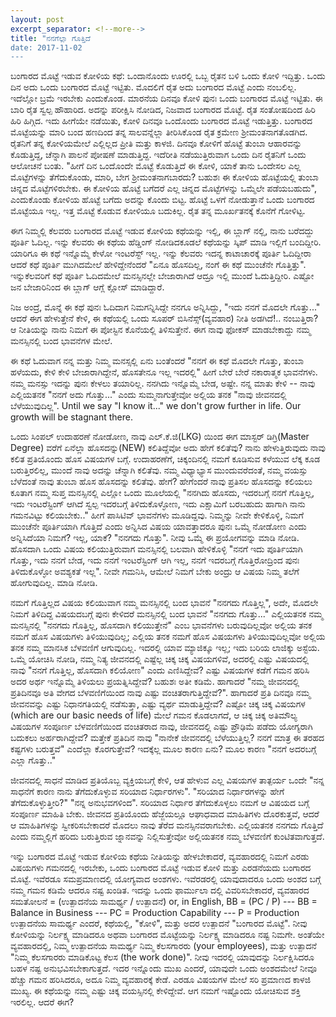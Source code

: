 ```yaml
---
layout: post
excerpt_separator: <!--more-->
title: "ನನಗೆಲ್ಲಾ ಗೊತ್ತಿದೆ
date: 2017-11-02
---
```


ಬಂಗಾರದ ಮೊಟ್ಟೆ ಇಡುವ ಕೋಳಿಯ ಕಥೆ:
ಒಂದಾನೊಂದು ಊರಲ್ಲಿ ಒಬ್ಬ ರೈತನ ಬಳಿ ಒಂದು ಕೋಳಿ ಇದ್ದಿತ್ತು. ಒಂದು ದಿನ ಅದು ಒಂದು ಬಂಗಾರದ ಮೊಟ್ಟೆ ಇಟ್ಟಿತು. ಮೊದಲಿಗೆ ರೈತ ಅದು ಬಂಗಾರದ ಮೊಟ್ಟೆ ಎಂದು ನಂಬಲಿಲ್ಲ. ಇದೆಲ್ಲೋ ಬ್ರಮೆ ಇರಬೇಕು ಎಂದುಕೊಂಡ. ಮಾರನೆಯ ದಿನವೂ ಕೋಳಿ ಪುನಃ ಒಂದು ಬಂಗಾರದ ಮೊಟ್ಟೆ ಇಟ್ಟಿತು. ಈ ಬಾರಿ ರೈತ ಸ್ವಲ್ಪ ಹೌಹಾರಿದ. ಅದನ್ನು ಪರೀಕ್ಷಿಸಿ ನೋಡಿದ, ನಿಜವಾದ ಬಂಗಾರದ ಮೊಟ್ಟೆ. ರೈತ ಸಂತೋಷದಿಂದ ಹಿರಿ ಹಿರಿ ಹಿಗ್ಗಿದ. ಇದು ಹೀಗೆಯೇ ನಡೆಯಿತು, ಕೋಳಿ  ದಿನವೂ ಒಂದೊಂದು ಬಂಗಾರದ ಮೊಟ್ಟೆ ಇಡುತ್ತಿತ್ತು. ಬಂಗಾರದ ಮೊಟ್ಟೆಯನ್ನು ಮಾರಿ ಬಂದ ಹಣದಿಂದ ತನ್ನ ಸಾಲವನ್ನೆಲ್ಲಾ ತೀರಿಸಿಕೊಂಡ ರೈತ ಕ್ರಮೇಣ ಶ್ರೀಮಂತನಾಗತೊಡಗಿದ. ರೈತನಿಗೆ ತನ್ನ ಕೋಳಿಯಮೇಲೆ ಎಲ್ಲಿಲ್ಲದ ಪ್ರೀತಿ ಮತ್ತು ಕಾಳಜಿ. ದಿನವೂ ಕೋಳಿಗೆ ಹೊಟ್ಟೆ ತುಂಬಾ ಆಹಾರವನ್ನು ಕೊಡುತ್ತಿದ್ದ, ಚೆನ್ನಾಗಿ ಪಾಲನೆ ಪೋಷಣೆ ಮಾಡುತ್ತಿದ್ದ. ಇದೆರೀತಿ ನಡೆಯುತ್ತಿರುವಾಗ ಒಂದು ದಿನ ರೈತನಿಗೆ ಒಂದು ಆಲೋಚನೆ ಬಂತು. "ಹೀಗೆ ದಿನ ಒಂದೊಂದೇ ಮೊಟ್ಟೆ ಕೊಡುತ್ತಿದೆ ಈ ಕೋಳಿ, ಯಾಕೆ ತಾನು ಒಂದೇಸಲ ಎಲ್ಲ ಮೊಟ್ಟೆಗಳನ್ನು ತೆಗೆದುಕೊಂಡು, ಮಾರಿ, ಬೇಗ ಶ್ರೀಮಂತನಾಗಬಾರದು? ಬಹುಶಃ ಈ ಕೋಳಿಯ ಹೊಟ್ಟೆಯಲ್ಲಿ ತುಂಬಾ ಚಿನ್ನದ ಮೊಟ್ಟೆಗಳಿರಬೇಕು. ಈ ಕೋಳಿಯ ಹೊಟ್ಟೆ ಬಗೆದರೆ ಎಲ್ಲ ಚಿನ್ನದ ಮೊಟ್ಟೆಗಳನ್ನು ಒಮ್ಮೆಲೇ ಪಡೆಯಬಹುದು", ಎಂದುಕೊಂಡು ಕೋಳಿಯ ಹೊಟ್ಟೆ ಬಗೆದು ಅದನ್ನು ಕೊಂದು ಬಿಟ್ಟ. ಹೊಟ್ಟೆ ಒಳಗೆ ನೋಡುತ್ತಾನೆ ಒಂದು ಬಂಗಾರದ ಮೊಟ್ಟೆಯೂ ಇಲ್ಲ. ಇತ್ತ ಮೊಟ್ಟೆ ಕೊಡುವ ಕೋಳಿಯೂ ಬದುಕಿಲ್ಲ. ರೈತ ತನ್ನ ಮೂರ್ಖತನಕ್ಕೆ ಕೊನೆಗೆ ಗೋಳಿಟ್ಟ. <!--more-->

ಈಗ ನಿಮ್ಮಲ್ಲಿ ಕೆಲವರು ಬಂಗಾರದ ಮೊಟ್ಟೆ ಇಡುವ ಕೋಳಿಯ ಕಥೆಯನ್ನು ಇಲ್ಲಿ, ಈ ಬ್ಲಾಗ್ ನಲ್ಲಿ, ನಾನು ಬರೆದದ್ದು ಪೂರ್ತಿ ಓದಿಲ್ಲ. ಇನ್ನು ಕೆಲವರು ಈ ಕಥೆಯ ಹೆಡ್ಡಿಂಗ್ ನೋಡಿದಕೂಡಲೆ ಕಥೆಯನ್ನು ಸ್ಕಿಪ್ ಮಾಡಿ ಇಲ್ಲಿಗೆ ಬಂದಿದ್ದೀರಿ. ಯಾರಿಗೂ ಈ ಕಥೆ ಇನ್ನೊಮ್ಮೆ ಕೇಳೋ ಇಂಟರೆಸ್ಟ್ ಇಲ್ಲ. ಇನ್ನು ಕೆಲವರು ಇದನ್ನ ಕಾಟಾಚಾರಕ್ಕೆ ಪೂರ್ತಿ ಓದಿದ್ದೀರಾ ಆದರೆ ಕಥೆ ಪೂರ್ತಿ ಮುಗಿದಮೇಲೆ ಹೇಳಿದ್ದೇನೆಂದರೆ "ಏನೂ ಹೊಸದಿಲ್ಲ, ನಂಗೆ ಈ ಕಥೆ ಮುಂಚೆನೇ ಗೊತ್ತಿತ್ತು". ಇನ್ನುಕೆಲವರಿಗೆ ಕಥೆ ಪೂರ್ತಿ ಓದಿದಮೇಲೆ ಮನಸ್ಸಿನಲ್ಲೇ ಬೇಜಾರಾಗಿದೆ ಆದ್ರೂ ಇಲ್ಲಿ ಮುಂದೆ ಓದುತ್ತಿದ್ದೀರಿ. ಎಷ್ಟೋ ಜನ ಬೇಜಾರಿನಿಂದ ಈ ಬ್ಲಾಗ್ ಆಗ್ಲೆ ಕ್ಲೋಸ್ ಮಾಡಿದ್ದಾರೆ.

ನಿಜ ಅಂದ್ರೆ, ಮೊನ್ನೆ ಈ ಕಥೆ ಪುನಃ ಓದಿದಾಗ ನಿಮಗನ್ನಿಸಿದ್ದೇ ನನಗೂ ಅನ್ನಿಸಿದ್ದು, "ಇದು ನನಗೆ ಮೊದಲೇ ಗೊತ್ತು..." ಆದರೆ ಈಗ ಹೇಳುತ್ತೇನೆ ಕೇಳಿ, ಈ ಕಥೆಯಲ್ಲಿ ಒಂದು ಸೂಪರ್ ಬಿಸಿನೆಸ್ಸ್(ವ್ಯವಹಾರ) ನೀತಿ ಅಡಗಿದೆ!.. ನಂಬುತ್ತಿರಾ? ಆ ನೀತಿಯನ್ನು ನಾನು ನಿಮಗೆ ಈ ಪೋಸ್ಟಿನ ಕೊನೆಯಲ್ಲಿ ತಿಳಿಸುತ್ತೇನೆ. ಈಗ ನಾವು ಫೋಕಸ್ ಮಾಡಬೇಕಾದ್ದು ನಮ್ಮ ಮನಸ್ಸಿನಲ್ಲಿ ಬಂದ ಭಾವನೆಗಳ ಮೇಲೆ.

ಈ ಕಥೆ ಓದುವಾಗ ನನ್ನ ಮತ್ತು ನಿಮ್ಮ ಮನಸ್ಸಲ್ಲಿ ಏನು ಬಂತೆಂದರೆ "ನನಗೆ ಈ ಕಥೆ ಮೊದಲೇ ಗೊತ್ತು, ತುಂಬಾ ಹಳೆಯದು, ಕೇಳಿ ಕೇಳಿ ಬೇಜಾರಾಗಿದ್ದೇನೆ, ಹೊಸತೇನೂ ಇಲ್ಲ ಇದರಲ್ಲಿ" ಹೀಗೆ ಬೇರೆ ಬೇರೆ ನಕಾರಾತ್ಮಕ ಭಾವನೆಗಳು. ನಮ್ಮ ಮನಸ್ಸು ಇದನ್ನು ಪುನಃ ಕೇಳಲು ತಯಾರಿಲ್ಲ. ನನಗಿದು ಇನ್ನೊಮ್ಮೆ ಬೇಡ, ಅಷ್ಟೇ. ನನ್ನ ಮಾತು ಕೇಳಿ -- ನಾವು ಎಲ್ಲಿಯತನಕ "ನನಗೆ ಅದು ಗೊತ್ತು..." ಎಂದು ಸುಮ್ಮನಾಗುತ್ತೇವೋ ಅಲ್ಲಿಯ ತನಕ "ನಾವು ಜೀವನದಲ್ಲಿ ಬೆಳೆಯುವುದಿಲ್ಲ". Until we say "I know it..." we don't grow further in life. Our growth will be stagnant there.

ಒಂದು ಸಿಂಪಲ್ ಉದಾಹರಣೆ ನೋಡೋಣ, ನಾವು ಎಲ್.ಕೆ.ಜಿ(LKG) ಯಿಂದ ಈಗ ಮಾಸ್ಟರ್ ಡಿಗ್ರಿ(Master Degree) ವರೆಗೆ ಏನೆಲ್ಲಾ ಹೊಸದನ್ನು(NEW) ಕಲಿತಿದ್ದೆವೋ ಅದು ಹೇಗೆ ಕಲಿತೆವು? ನಾನು ಹೇಳುತ್ತಿರುವುದು ನಾವು ಕಲಿತ ಪ್ರತಿಯೊಂದು ಹೊಸ ವಿಷಯಗಳ ಬಗ್ಗೆ. ಉದಾಹರಣೆಗೆ, ಚಿಕ್ಕಂದಿನಲ್ಲಿ ನಮಗೆ ಕೂಡಿಸುವ ಕಳೆಯುವ ಲೆಕ್ಕ ಕೂಡ ಬರುತ್ತಿರಲಿಲ್ಲ, ಮುಂದೆ ನಾವು ಅದನ್ನು ಚೆನ್ನಾಗಿ ಕಲಿತೆವು. ನಮ್ಮ ವಿಧ್ಯಾಭ್ಯಾಸ ಮುಂದುವರೆದಂತೆ, ನಮ್ಮ ವಯಸ್ಸು ಬೆಳೆದಂತೆ ನಾವು ತುಂಬಾ ಹೊಸ ಹೊಸದನ್ನು ಕಲಿತೆವು. ಹೇಗೆ? ಹೇಗೆಂದರೆ ನಾವು ಪ್ರತಿಸಲ ಹೊಸದನ್ನು ಕಲಿಯಲು ಕೂತಾಗ ನಮ್ಮ ಸುಪ್ತ ಮನಸ್ಸಿನಲ್ಲಿ ಎಲ್ಲೋ ಒಂದು ಮೂಲೆಯಲ್ಲಿ "ನನಗಿದು ಹೊಸದು, ಇದರಬಗ್ಗೆ ನನಗೆ ಗೊತ್ತಿಲ್ಲ, ಇದು ಇಂಟರೆಸ್ಟಿಂಗ್ ಆಗಿದೆ ಸ್ವಲ್ಪ ಇದರಬಗ್ಗೆ ತಿಳಿದುಕೊಳ್ಳೋಣ, ಇದು ಎಕ್ಷಾಮಿಗೆ ಬರಬಹುದು ಹಾಗಾಗಿ ನಾನು ಗಮನವಿಟ್ಟು ಕಲಿಯಬೇಕು.." ಹೀಗೆ ಪಾಸಿಟಿವ್ ಭಾವನೆಗಳು ಮೂಡಿದ್ದವು. ನಿಮ್ಮನ್ನು ನೀವೇ ಕೇಳಿಕೊಳ್ಳಿ, ನಿಮಗೆ ಮುಂಚೆನೇ ಪೂರ್ತಿಯಾಗಿ ಗೊತ್ತಿದೆ ಎಂದು ಅನ್ನಿಸಿದ ವಿಷಯ ಯಾವತ್ತಾದರೂ ಪುನಃ ಒಮ್ಮೆ ನೋಡೋಣ ಎಂದು ಅನ್ನಿಸಿದೆಯಾ ನಿಮಗೆ? ಇಲ್ಲ, ಯಾಕೆ? "ನನಗದು ಗೊತ್ತು". ನೀವು ಒಮ್ಮೆ ಈ ಪ್ರಯೋಗವನ್ನು ಮಾಡಿ ನೋಡಿ. ಹೊಸದಾಗಿ ಒಂದು ವಿಷಯ ಕಲಿಯುತ್ತಿರುವಾಗ ಮನಸ್ಸಿನಲ್ಲಿ ಬಲವಾಗಿ ಹೇಳಿಕೊಳ್ಳಿ "ನನಗೆ ಇದು ಪೂರ್ತಿಯಾಗಿ ಗೊತ್ತು, ಇದು ನನಗೆ ಬೇಡ, ಇದು ನನಗೆ ಇಂಟರೆಸ್ಟಿಂಗ್ ಆಗಿ ಇಲ್ಲ, ನನಗೆ ಇದರಬಗ್ಗೆ ಗೊತ್ತಿರೋದ್ರಿಂದ ಪುನಃ ತಿಳಿದುಕೊಳ್ಳೋ ಅವಶ್ಯಕತೆ ಇಲ್ಲ". ನೀವೇ ಗಮನಿಸಿ, ಆಮೇಲೆ ನಿಮಗೆ ಬೇಕು ಅಂದ್ರು ಆ ವಿಷಯ ನಿಮ್ಮ ತಲೆಗೆ ಹೋಗುವುದಿಲ್ಲ. ಮಾಡಿ ನೋಡಿ.

ನಮಗೆ ಗೊತ್ತಿಲ್ಲದ ವಿಷಯ ಕಲಿಯುವಾಗ ನಮ್ಮ ಮನಸ್ಸಿನಲ್ಲಿ ಬಂದ ಭಾವನೆ "ನನಗದು ಗೊತ್ತಿಲ್ಲ", ಅದೇ, ಮೊದಲೇ ನಿಮಗೆ ತಿಳಿದಿದ್ದ ವಿಷಯದಬಗ್ಗೆ ಪುನಃ ಕೇಳಿದರೆ ಮನಸ್ಸಿನಲ್ಲಿ ಬಂದ ಭಾವನೆ "ನನಗದು ಗೊತ್ತು..." ಎಲ್ಲಿಯತನಕ ನಮ್ಮ ಮನಸ್ಸಿನಲ್ಲಿ "ನನಗದು ಗೊತ್ತಿಲ್ಲ, ಹೊಸದಾಗಿ ಕಲಿಯುತ್ತೇನೆ" ಎಂಬ ಭಾವನೆಗಳು ಬರುವುದಿಲ್ಲವೋ ಅಲ್ಲಿಯ ತನಕ ನಮಗೆ ಹೊಸ ವಿಷಯಗಳು ತಿಳಿಯುವುದಿಲ್ಲ; ಎಲ್ಲಿಯ ತನಕ ನಮಗೆ ಹೊಸ ವಿಷಯಗಳು ತಿಳಿಯುವುದಿಲ್ಲವೋ ಅಲ್ಲಿಯ ತನಕ ನಮ್ಮ ಮಾನಸಿಕ ಬೆಳವಣಿಗೆ ಆಗುವುದಿಲ್ಲ. ಇದರಲ್ಲಿ ಯಾವ ಮ್ಯಾಜಿಕ್ಕೂ ಇಲ್ಲ; ಇದು ಬರಿಯ ಲಾಜಿಕ್ಕು ಅಸ್ಟೆಯ.
ಒಮ್ಮೆ ಯೋಚಿಸಿ ನೋಡಿ, ನಮ್ಮ ನಿತ್ಯ ಜೀವನದಲ್ಲಿ ಎಷ್ಟೆಲ್ಲ ಚಿಕ್ಕ ಚಿಕ್ಕ ವಿಷಯಗಳಿವೆ, ಅದರಲ್ಲಿ ಎಷ್ಟು ವಿಷಯದಲ್ಲಿ ನಾವು "ನನಗೆ ಗೊತ್ತಿಲ್ಲ, ಹೊಸದಾಗಿ ಕಲಿಯೋಣ" ಎಂದು ಎಣಿಸಿದ್ದೇವೆ? ಎಷ್ಟು ವಿಷಯಗಳ ಕಡೆಗೆ ಗಮನ ಹರಿಸಿ ಅದರ ಅರ್ಥ ಇನ್ನೊಮ್ಮೆ ತಿಳಿಯಲು ಪ್ರಯತ್ನಿಸಿದ್ದೇವೆ? ಬಹುಶಃ ಅತೀ ಕಡಿಮೆ. ಹಾಗಾದರೆ "ನಮ್ಮ ಜೀವನದಲ್ಲಿ ಪ್ರತಿದಿನವೂ ಅತಿ ವೇಗದ ಬೆಳವಣಿಗೆಯಿಂದ ನಾವು ಎಷ್ಟು ವಂಚಿತರಾಗುತ್ತಿದ್ದೇವೆ?".
ಹಾಗಾದರೆ ಪ್ರತಿ ದಿನವೂ ನಮ್ಮ ಜೀವನವನ್ನು ಎಷ್ಟು ನಿಧಾನಗತಿಯಲ್ಲಿ ನಡೆಸುತ್ತಾ, ಎಷ್ಟು ವ್ಯರ್ಥ ಮಾಡುತ್ತಿದ್ದೇವೆ? ಎಷ್ಟೋ ಚಿಕ್ಕ ಚಿಕ್ಕ ವಿಷಯಗಳ (which are our basic needs of life) ಮೇಲೆ ಗಮನ ಕೊಡಲಾಗದೆ, ಆ ಚಿಕ್ಕ ಚಿಕ್ಕ ಅತಿಮೌಲ್ಯ ವಿಷಯಗಳ ಸಂಪೂರ್ಣ ಬೆಳವಣಿಗೆಯಿಂದ ವಂಚಿತರಾದ ನಾವು, ಜೀವನದಲ್ಲಿ ಎಷ್ಟು ಪ್ರೌಢಿಮೆ ಪಡೆದು ಯೋಗ್ಯರಾಗಿ ಬದುಕಲು ಅರ್ಹರಾಗಿದ್ದೇವೆ? ಮತ್ತೇಕೆ ಪ್ರತಿದಿನ ನಾವು "ನಾನೇಕೆ ಜೀವನದಲ್ಲಿ ಬೆಳೆಯುತ್ತಿಲ್ಲ? ನನಗೆ ಮಾತ್ರ ಈ ತರಹದ ಕಷ್ಟಗಳು ಬರುತ್ತವೆ" ಎಂದೆಲ್ಲಾ ಕೊರಗುತ್ತೇವೆ? ಇದಕ್ಕೆಲ್ಲ ಮೂಲ ಕಾರಣ ಏನು? ಮೂಲ ಕಾರಣ "ನನಗೆ ಅದರಬಗ್ಗೆ ಎಲ್ಲಾ ಗೊತ್ತು.."

ಜೀವನದಲ್ಲಿ ಸಾಧನೆ ಮಾಡಿದ ಪ್ರತಿಯೊಬ್ಬ ವ್ಯಕ್ತಿಯಬಗ್ಗೆ ಕೇಳಿ, ಆತ ಹೇಳುವ ಎಲ್ಲ ವಿಷಯಗಳ ತಾತ್ಪರ್ಯ ಒಂದೇ
"ನನ್ನ ಸಾಧನೆಗೆ ಕಾರಣ ನಾನು ತೆಗೆದುಕೊಳ್ಳುವ ಸರಿಯಾದ ನಿರ್ಧಾರಗಳು".
"ಸರಿಯಾದ ನಿರ್ಧಾರಗಳನ್ನು ಹೇಗೆ ತೆಗೆದುಕೊಳ್ಳುತ್ತೀರಿ?"
"ನನ್ನ ಅನುಭವಗಳಿಂದ".
ಸರಿಯಾದ ನಿರ್ಧಾರ ತೆಗೆದುಕೊಳ್ಳಲು ನಮಗೆ ಆ ವಿಷಯದ ಬಗ್ಗೆ ಸಂಪೂರ್ಣ ಮಾಹಿತಿ ಬೇಕು. ಜೀವನದ ಪ್ರತಿಯೊಂದು ಹೆಜ್ಜೆಯಲ್ಲೂ ಆಘಾಧವಾದ ಮಾಹಿತಿಗಳು ದೊರಕುತ್ತವೆ, ಆದರೆ ಆ ಮಾಹಿತಿಗಳನ್ನು ಸ್ವೀಕರಿಸಬೇಕಾದರೆ ಮೊದಲು ನಾವು ತೆರೆದ ಮನಸ್ಸಿನವರಾಗಬೇಕು. ಎಲ್ಲಿಯತನಕ ನನಗದು ಗೊತ್ತಿದೆ ಎಂದು ನಮ್ಮಲ್ಲಿಗೆ ಹರಿದು ಬರುತ್ತಿರುವ ಜ್ನಾನವನ್ನು ನಿಲ್ಲಿಸುತ್ತೇವೋ ಅಲ್ಲಿಯತನಕ ನಮ್ಮ ಬೆಳವಣಿಗೆ ಕುಂಟಿತವಾಗುತ್ತದೆ.

ಇನ್ನು ಬಂಗಾರದ ಮೊಟ್ಟೆ ಇಡುವ ಕೋಳಿಯ ಕಥೆಯ ನೀತಿಯನ್ನು ಹೇಳಬೇಕಾದರೆ, ವ್ಯವಹಾರದಲ್ಲಿ ನಿಮಗೆ ಎರಡು ವಿಷಯಗಳು ಗಮನದಲ್ಲಿ ಇರಬೇಕು, ಒಂದು ಬಂಗಾರದ ಮೊಟ್ಟೆ ಇಡುವ ಕೋಳಿ ಮತ್ತು ಎರಡನೆಯದು ಬಂಗಾರದ ಮೊಟ್ಟೆ. ಇವೆರಡೂ ಸಮಪ್ರಮಾಣದಲ್ಲಿ ಯೋಗ್ಯವಾದ ಅಂಶಗಳು. ಇವೆರಡರಲ್ಲಿ ಯಾವುದಾದರೂ ಒಂದು ಅಂಶದ ಬಗ್ಗೆ ನಮ್ಮ ಗಮನ ಕಡಿಮೆ ಆದರೂ ನಷ್ಟ ಖಂಡಿತ.
ಇದನ್ನು ಒಂದು ಫಾರ್ಮುಲಾ ದಲ್ಲಿ ವಿವರಿಸಬೇಕಾದರೆ,
ವ್ಯವಹಾರದ ಸಮತೋಲನೆ = (ಉತ್ಪಾದನೆಯ ಸಾಮರ್ಥ್ಯ / ಉತ್ಪಾದನೆ)
or, in English,
BB = (PC / P)
--- BB = Balance in Business
--- PC = Production Capability
--- P = Production
ಉತ್ಪಾದನೆಯ ಸಾಮರ್ಥ್ಯ ಎಂದರೆ, ಕಥೆಯಲ್ಲಿ, "ಕೋಳಿ", ಮತ್ತು ಅದರ ಉತ್ಪಾದನೆ "ಬಂಗಾರದ ಮೊಟ್ಟೆ".
ನೀವು ಕೋಳಿಯನ್ನು ನಿರ್ಲಕ್ಷ್ಯ ಮಾಡಿದರೂ ಅಥವಾ ಬಂಗಾರದ ಮೊಟ್ಟೆಯನ್ನು ನಿರ್ಲಕ್ಷ್ಯ ಮಾಡಿದರೂ ನಷ್ಟ ನಿಮಗೇ.
ಅಂತೆಯೇ ವ್ಯವಹಾರದಲ್ಲಿ, ನಿಮ್ಮ ಉತ್ಪಾದನೆಯ ಸಾಮರ್ಥ್ಯ ನಿಮ್ಮ ಕೆಲಸಗಾರರು (your employees), ಮತ್ತು ಉತ್ಪಾದನೆ "ನಿಮ್ಮ ಕೆಲಸಗಾರರು ಮಾಡಿಕೊಟ್ಟ ಕೆಲಸ (the work done)". ನೀವು ಇದರಲ್ಲಿ ಯಾವುದನ್ನು ನಿರ್ಲಕ್ಷಿಸಿದರೂ ಬಹಳ ನಷ್ಟ ಅನುಭವಿಸಬೇಕಾಗುತ್ತದೆ.
ಇದರ ಇನ್ನೊಂದು ಮುಖ ಎಂದರೆ, ಯಾವುದೇ ಒಂದು ಅಂಶದಮೇಲೆ ನೀವೂ ಹೆಚ್ಚು ಗಮನ ಹರಿಸಿದರೂ, ಅದೂ ನಿಮ್ಮ ವ್ಯವಹಾರಕ್ಕೆ ಕೇಡೆ. ಎರಡೂ ವಿಷಯಗಳ ಮೇಲೆ ಸರಿ ಪ್ರಮಾಣದ ಕಾಳಜಿ ಮುಖ್ಯ. ಈ ಕಥೆಯನ್ನು ನಮ್ಮ ಎಷ್ಟು ಚಿಕ್ಕ ವಯಸ್ಸಿನಲ್ಲಿ ಕೇಳಿದ್ದೇವೆ. ಆಗ ನಮಗೆ ಇಷ್ಟೊಂದು ಯೋಚಿಸುವ ಶಕ್ತಿ ಇರಲಿಲ್ಲ. ಆದರೆ ಈಗ?